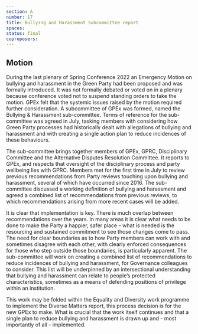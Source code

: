 ```yaml
---
section: A
number: 17
title: Bullying and Harassment Subcommittee report
spaces:
status: final
coproposers:
---
```

## Motion
During the last plenary of Spring Conference 2022 an Emergency Motion on bullying and harassment in the Green Party had been proposed and was formally introduced. It was not formally debated or voted on in a plenary because conference voted not to suspend standing orders to take the motion. GPEx felt that the systemic issues raised by the motion required further consideration. A subcommittee of GPEx was formed, named the Bullying & Harassment sub-committee. Terms of reference for the sub-committee was agreed in July, tasking members with considering how Green Party processes had historically dealt with allegations of bullying and harassment and with creating a single action plan to reduce incidences of these behaviours.

The sub-committee brings together members of GPEx, GPRC, Disciplinary Committee and the Alternative Disputes Resolution Committee. It reports to GPEx, and respects that oversight of the disciplinary process and party wellbeing lies with GPRC. Members met for the first time in July to review previous recommendations from Party reviews touching upon bullying and harassment, several of which have occurred since 2016. The sub-committee discussed a working definition of bullying and harassment and agreed a combined list of recommendations from previous reviews, to which recommendations arising from more recent cases will be added.

It is clear that implementation is key. There is much overlap between recommendations over the years. In many areas it is clear what needs to be done to make the Party a happier, safer place – what is needed is the resourcing and sustained commitment to see those changes come to pass. The need for clear boundaries as to how Party members can work with and sometimes disagree with each other, with clearly enforced consequences for those who step outside those boundaries, is particularly apparent. The sub-committee will work on creating a combined list of recommendations to reduce incidences of bullying and harassment, for Governance colleagues to consider. This list will be underpinned by an intersectional understanding that bullying and harassment can relate to people’s protected characteristics, sometimes as a means of defending positions of privilege within an institution.

This work may be folded within the Equality and Diversity work programme to implement the Diverse Matters report, this process decision is for the new GPEx to make. What is crucial that the work itself continues and that a single plan to reduce bullying and harassment is drawn up and - most importantly of all - implemented. 

